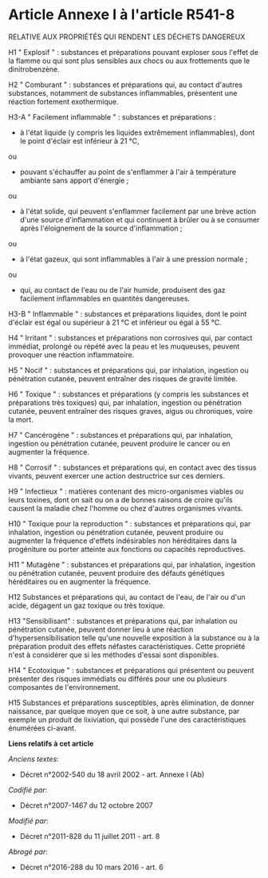 # Article Annexe I à l'article R541-8

RELATIVE AUX PROPRIÉTÉS QUI RENDENT LES DÉCHETS DANGEREUX 

H1 " Explosif " : substances et préparations pouvant exploser sous l'effet de la flamme ou qui sont plus sensibles aux chocs
ou aux frottements que le dinitrobenzène.

H2 " Comburant " : substances et préparations qui, au contact d'autres substances, notamment de substances inflammables,
présentent une réaction fortement exothermique.

H3-A " Facilement inflammable " : substances et préparations :

- à l'état liquide (y compris les liquides extrêmement inflammables), dont le point d'éclair est inférieur à 21 °C,

ou

- pouvant s'échauffer au point de s'enflammer à l'air à température ambiante sans apport d'énergie ;

ou

- à l'état solide, qui peuvent s'enflammer facilement par une brève action d'une source d'inflammation et qui continuent à
brûler ou à se consumer après l'éloignement de la source d'inflammation ;

ou

- à l'état gazeux, qui sont inflammables à l'air à une pression normale ;

ou

- qui, au contact de l'eau ou de l'air humide, produisent des gaz facilement inflammables en quantités dangereuses.

H3-B " Inflammable " : substances et préparations liquides, dont le point d'éclair est égal ou supérieur à 21 °C et inférieur
ou égal à 55 °C.

H4 " Irritant " : substances et préparations non corrosives qui, par contact immédiat, prolongé ou répété avec la peau et les
muqueuses, peuvent provoquer une réaction inflammatoire.

H5 " Nocif " : substances et préparations qui, par inhalation, ingestion ou pénétration cutanée, peuvent entraîner des
risques de gravité limitée.

H6 " Toxique " : substances et préparations (y compris les substances et préparations très toxiques) qui, par inhalation,
ingestion ou pénétration cutanée, peuvent entraîner des risques graves, aigus ou chroniques, voire la mort.

H7 " Cancérogène " : substances et préparations qui, par inhalation, ingestion ou pénétration cutanée, peuvent produire le
cancer ou en augmenter la fréquence.

H8 " Corrosif " : substances et préparations qui, en contact avec des tissus vivants, peuvent exercer une action destructrice
sur ces derniers.

H9 " Infectieux " : matières contenant des micro-organismes viables ou leurs toxines, dont on sait ou on a de bonnes raisons
de croire qu'ils causent la maladie chez l'homme ou chez d'autres organismes vivants.

H10 " Toxique pour la reproduction " : substances et préparations qui, par inhalation, ingestion ou pénétration cutanée,
peuvent produire ou augmenter la fréquence d'effets indésirables non héréditaires dans la progéniture ou porter atteinte aux
fonctions ou capacités reproductives.

H11 " Mutagène " : substances et préparations qui, par inhalation, ingestion ou pénétration cutanée, peuvent produire des
défauts génétiques héréditaires ou en augmenter la fréquence.

H12 Substances et préparations qui, au contact de l'eau, de l'air ou d'un acide, dégagent un gaz toxique ou très toxique.

H13 "Sensibilisant" : substances et préparations qui, par inhalation ou pénétration cutanée, peuvent donner lieu à une
réaction d'hypersensibilisation telle qu'une nouvelle exposition à la substance ou à la préparation produit des effets
néfastes caractéristiques. Cette propriété n'est à considérer que si les méthodes d'essai sont disponibles.

H14 " Ecotoxique " : substances et préparations qui présentent ou peuvent présenter des risques immédiats ou différés pour
une ou plusieurs composantes de l'environnement.

H15 Substances et préparations susceptibles, après élimination, de donner naissance, par quelque moyen que ce soit, à une
autre substance, par exemple un produit de lixiviation, qui possède l'une des caractéristiques énumérées ci-avant.

**Liens relatifs à cet article**

_Anciens textes_:

  - Décret n°2002-540 du 18 avril 2002 - art. Annexe I (Ab)

_Codifié par_:

  - Décret n°2007-1467 du 12 octobre 2007

_Modifié par_:

  - Décret n°2011-828 du 11 juillet 2011 - art. 8

_Abrogé par_:

  - Décret n°2016-288 du 10 mars 2016 - art. 6
